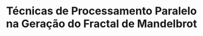 ---
title: "Técnicas de Processamento Paralelo na Geração do Fractal de Mandelbrot"
categories:
  - papers
tags:
  - Mandelbrot
  - Fractal
  - GPU
  - CUDA
  - OpenMP
---